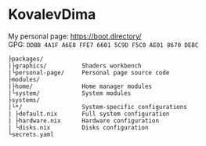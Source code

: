 # KovalevDima
My personal page: https://boot.directory/ \
GPG: `DDBB 4A1F A6E8 FFE7 6601 5C9D F5C0 AE01 8670 DEBC`

```text
├packages/
|├graphics/          Shaders workbench
|└personal-page/     Personal page source code
├modules/
|├home/              Home manager modules
|└system/            System modules
├systems/
|└*/                 System-specific configurations
| ├default.nix       Full system configuration
| ├hardware.nix      Hardware configuration
| └disks.nix         Disks configuration
└secrets.yaml
```
